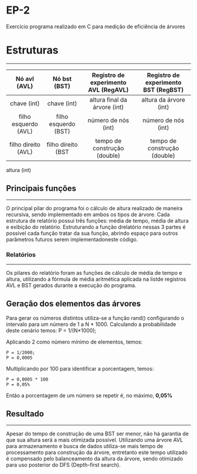 # EP-2
Exercício programa realizado em C para medição de eficiência de árvores

# Estruturas
---
Nó avl (AVL) | Nó bst (BST) | Registro de experimento AVL (RegAVL) | Registro de experimento BST (RegBST)
:------: | :------: | :------: | :------: 
chave (int) | chave (int) | altura final da árvore (int) | altura da árvore (int)
filho esquerdo (AVL) | filho esquerdo (BST) | número de nós (int) | número de nós (int)
filho direito (AVL) | filho direito (BST | tempo de construção (double) | tempo de construção (double)
altura (int)

## Principais funções
---
O principal pilar do programa foi o cálculo de altura realizado de maneira recursiva, sendo implementado em ambos os tipos de árvore.
Cada estrutura de relatório possui três funções: média de tempo, média de altura e exibição do relatório. Estruturando a função drelatório nessas 3 partes é possível cada função tratar da sua função, abrindo espaço para outros parâmetros futuros serem implementadoneste código.

### Relatórios
---
Os pilares do relatório foram as funções de cálculo de média de tempo e altura, utilizando a fórmula de média aritmética aplicada na listde registros AVL e BST gerados durante a execução do programa. 
## Geração dos elementos das árvores
Para gerar os números distintos utiliza-se a função rand() configurando o intervalo para um número de 1 a N * 1000.
Calculando a probabilidade deste cenário temos:
P = 1/(N*1000);

Aplicando 2 como número mínimo de elementos, temos:

```
P = 1/2000;
P = 0,0005
```
Multiplicando por 100 para identificar a porcentagem, temos:
``` 
P = 0,0005 * 100
P = 0,05%
```
Então a porcentagem de um número se repetir é, no máximo, **0,05%** 
## Resultado
---
Apesar do tempo de construção de uma BST ser menor, não há garantia de que sua altura será a mais otimizada possível. 
Utilizando uma árvore AVL para armazenamento e busca de dados utiliza-se mais tempo de processamento para construção da árvore, entretanto este tempo utilizado é compensado pelo balanceamento da altura da árvore, sendo otimizado para uso posterior do DFS (Depth-first search).

